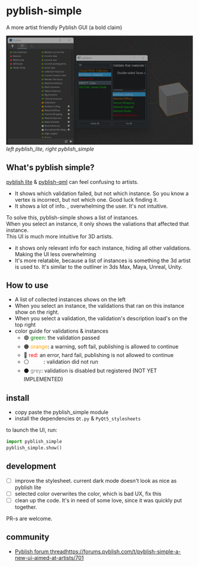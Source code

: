 # pyblish-simple
A more artist friendly Pyblish GUI (a bold claim)

![](/docs/screen1.jpg)
_left pyblish_lite, right pyblish_simple_

## What's pyblish simple?
[pyblish lite](https://github.com/pyblish/pyblish-lite) & [pyblish-qml](https://github.com/pyblish/pyblish-qml) can feel confusing to artists.  
- It shows which validation failed, but not which instance. So you know a vertex is incorrect, but not which one. Good luck finding it.  
- It shows a lot of info. , overwhelming the user. It's not intuitive.  

To solve this, pyblish-simple shows a list of instances.  
When you select an instance, it only shows the valiations that affected that instance.  
This UI is much more intuitive for 3D artists.
- it shows only relevant info for each instance, hiding all other validations. Making the UI less overwhelming
- It's more relatable, because a list of instances is something the 3d artist is used to. It's similar to the outliner in 3ds Max, Maya, Unreal, Unity.

## How to use
- A list of collected instances shows on the left 
- When you select an instance, the validations that ran on this instance show on the right.
- When you select a validation, the validation's description load's on the top right
- color guide for validations & instances
  - 🟢 <span style="color: green;">green</span>: the validation passed 
  - 🟠 <span style="color: orange;">orange</span>: a warning, soft fail, publishing is allowed to continue
  - 🔴 <span style="color: red;">red</span>: an error, hard fail, publishing is not allowed to continue
  - ⚪ <span style="color: white;">white</span>: validation did not run
  - ⚫ <span style="color: grey;">grey</span>: validation is disabled but registered (NOT YET IMPLEMENTED) 

## install
- copy paste the pyblish_simple module
- install the dependencies `Qt.py` & `PyQt5_stylesheets`

to launch the UI, run:
```python
import pyblish_simple
pyblish_simple.show()
```

## development
- [ ] improve the stylesheet. current dark mode doesn't look as nice as pyblish lite
- [ ] selected color overwrites the color, which is bad UX, fix this
- [ ] clean up the code. It's in need of some love, since it was quickly put together.

PR-s are welcome.

## community
- [Pyblish forum thread](https://forums.pyblish.com/t/pyblish-simple-a-new-ui-aimed-at-artists/701)https://forums.pyblish.com/t/pyblish-simple-a-new-ui-aimed-at-artists/701


